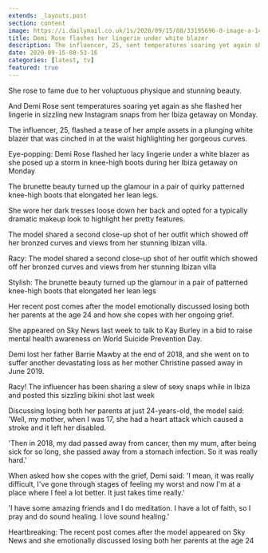 ```yaml
---
extends: _layouts.post
section: content
image: https://i.dailymail.co.uk/1s/2020/09/15/08/33195696-0-image-a-14_1600155174578.jpg 
title: Demi Rose flashes her lingerie under white blazer 
description: The influencer, 25, sent temperatures soaring yet again she flashed her lingerie in sizzling new Instagram snaps from her Ibiza getaway on Monday. 
date: 2020-09-15-08-53-16 
categories: [latest, tv] 
featured: true 
--- 
```

She rose to fame due to her voluptuous physique and stunning beauty. 

And Demi Rose sent temperatures soaring yet again as she flashed her lingerie in sizzling new Instagram snaps from her Ibiza getaway on Monday.

The influencer, 25, flashed a tease of her ample assets in a plunging white blazer that was cinched in at the waist highlighting her gorgeous curves.  

Eye-popping: Demi Rose flashed her lacy lingerie under a white blazer as she posed up a storm in knee-high boots during her Ibiza getaway on Monday

The brunette beauty turned up the glamour in a pair of quirky patterned knee-high boots that elongated her lean legs.

She wore her dark tresses loose down her back and opted for a typically dramatic makeup look to highlight her pretty features.

The model shared a second close-up shot of her outfit which showed off her bronzed curves and views from her stunning Ibizan villa. 

Racy: The model shared a second close-up shot of her outfit which showed off her bronzed curves and views from her stunning Ibizan villa

Stylish: The brunette beauty turned up the glamour in a pair of patterned knee-high boots that elongated her lean legs

Her recent post comes after the model emotionally discussed losing both her parents at the age 24 and how she copes with her ongoing grief.

She appeared on Sky News last week to talk to Kay Burley in a bid to raise mental health awareness on World Suicide Prevention Day.

Demi lost her father Barrie Mawby at the end of 2018, and she went on to suffer another devastating loss as her mother Christine passed away in June 2019.  

Racy! The influencer has been sharing a slew of sexy snaps while in Ibiza and posted this sizzling bikini shot last week

Discussing losing both her parents at just 24-years-old, the model said: 'Well, my mother, when I was 17, she had a heart attack which caused a stroke and it left her disabled. 

'Then in 2018, my dad passed away from cancer, then my mum, after being sick for so long, she passed away from a stomach infection. So it was really hard.'

When asked how she copes with the grief, Demi said: 'I mean, it was really difficult, I've gone through stages of feeling my worst and now I'm at a place where I feel a lot better. It just takes time really.'  

'I have some amazing friends and I do meditation. I have a lot of faith, so I pray and do sound healing. I love sound healing.'

Heartbreaking: The recent post comes after the model appeared on Sky News and she emotionally discussed losing both her parents at the age 24 

